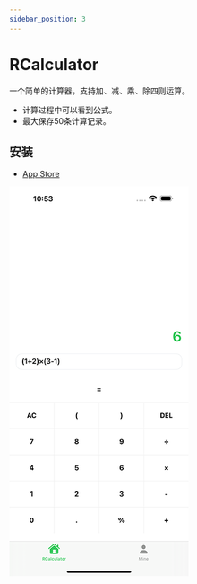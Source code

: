 ```yaml
---
sidebar_position: 3
---
```


# RCalculator

一个简单的计算器，支持加、减、乘、除四则运算。

* 计算过程中可以看到公式。
* 最大保存50条计算记录。

## 安装

* [App Store](https://apps.apple.com/app/rcalculator/id6473155011?platform=iphone)


![RCalculator.png](img%2FRCalculator.png)
